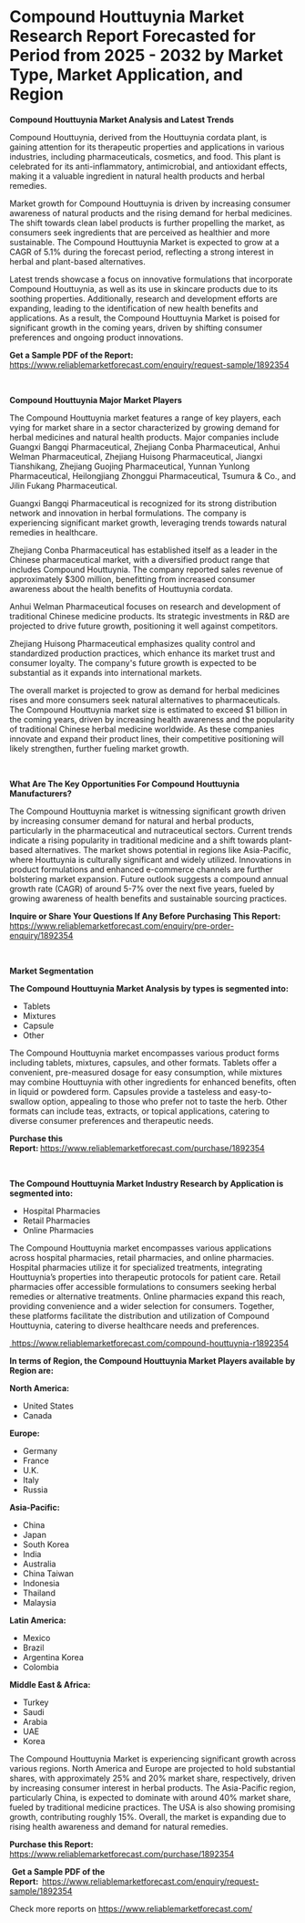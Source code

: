 <p><h1>Compound Houttuynia Market Research Report Forecasted for Period from 2025 -  2032 by Market Type, Market Application, and Region</h1></p><p><strong>Compound Houttuynia Market Analysis and Latest Trends</strong></p>
<p><p>Compound Houttuynia, derived from the Houttuynia cordata plant, is gaining attention for its therapeutic properties and applications in various industries, including pharmaceuticals, cosmetics, and food. This plant is celebrated for its anti-inflammatory, antimicrobial, and antioxidant effects, making it a valuable ingredient in natural health products and herbal remedies.</p><p>Market growth for Compound Houttuynia is driven by increasing consumer awareness of natural products and the rising demand for herbal medicines. The shift towards clean label products is further propelling the market, as consumers seek ingredients that are perceived as healthier and more sustainable. The Compound Houttuynia Market is expected to grow at a CAGR of 5.1% during the forecast period, reflecting a strong interest in herbal and plant-based alternatives.</p><p>Latest trends showcase a focus on innovative formulations that incorporate Compound Houttuynia, as well as its use in skincare products due to its soothing properties. Additionally, research and development efforts are expanding, leading to the identification of new health benefits and applications. As a result, the Compound Houttuynia Market is poised for significant growth in the coming years, driven by shifting consumer preferences and ongoing product innovations.</p></p>
<p><strong>Get a Sample PDF of the Report:&nbsp;</strong> <a href="https://www.reliablemarketforecast.com/enquiry/request-sample/1892354?utm_campaign=1105&utm_medium=2&utm_source=Github&utm_content=ia&utm_term=14012025&utm_id=compound-houttuynia">https://www.reliablemarketforecast.com/enquiry/request-sample/1892354</a></p>
<p>&nbsp;</p>
<p><strong>Compound Houttuynia Major Market Players</strong></p>
<p><p>The Compound Houttuynia market features a range of key players, each vying for market share in a sector characterized by growing demand for herbal medicines and natural health products. Major companies include Guangxi Bangqi Pharmaceutical, Zhejiang Conba Pharmaceutical, Anhui Welman Pharmaceutical, Zhejiang Huisong Pharmaceutical, Jiangxi Tianshikang, Zhejiang Guojing Pharmaceutical, Yunnan Yunlong Pharmaceutical, Heilongjiang Zhonggui Pharmaceutical, Tsumura & Co., and Jilin Fukang Pharmaceutical.</p><p>Guangxi Bangqi Pharmaceutical is recognized for its strong distribution network and innovation in herbal formulations. The company is experiencing significant market growth, leveraging trends towards natural remedies in healthcare.</p><p>Zhejiang Conba Pharmaceutical has established itself as a leader in the Chinese pharmaceutical market, with a diversified product range that includes Compound Houttuynia. The company reported sales revenue of approximately $300 million, benefitting from increased consumer awareness about the health benefits of Houttuynia cordata.</p><p>Anhui Welman Pharmaceutical focuses on research and development of traditional Chinese medicine products. Its strategic investments in R&D are projected to drive future growth, positioning it well against competitors.</p><p>Zhejiang Huisong Pharmaceutical emphasizes quality control and standardized production practices, which enhance its market trust and consumer loyalty. The company's future growth is expected to be substantial as it expands into international markets.</p><p>The overall market is projected to grow as demand for herbal medicines rises and more consumers seek natural alternatives to pharmaceuticals. The Compound Houttuynia market size is estimated to exceed $1 billion in the coming years, driven by increasing health awareness and the popularity of traditional Chinese herbal medicine worldwide. As these companies innovate and expand their product lines, their competitive positioning will likely strengthen, further fueling market growth.</p></p>
<p>&nbsp;</p>
<p><strong>What Are The Key Opportunities For Compound Houttuynia Manufacturers?</strong></p>
<p><p>The Compound Houttuynia market is witnessing significant growth driven by increasing consumer demand for natural and herbal products, particularly in the pharmaceutical and nutraceutical sectors. Current trends indicate a rising popularity in traditional medicine and a shift towards plant-based alternatives. The market shows potential in regions like Asia-Pacific, where Houttuynia is culturally significant and widely utilized. Innovations in product formulations and enhanced e-commerce channels are further bolstering market expansion. Future outlook suggests a compound annual growth rate (CAGR) of around 5-7% over the next five years, fueled by growing awareness of health benefits and sustainable sourcing practices.</p></p>
<p><strong>Inquire or Share Your Questions If Any Before Purchasing This Report:</strong> <a href="https://www.reliablemarketforecast.com/enquiry/pre-order-enquiry/1892354?utm_campaign=1105&utm_medium=2&utm_source=Github&utm_content=ia&utm_term=14012025&utm_id=compound-houttuynia">https://www.reliablemarketforecast.com/enquiry/pre-order-enquiry/1892354</a></p>
<p>&nbsp;</p>
<p><strong>Market Segmentation</strong></p>
<p><strong>The Compound Houttuynia Market Analysis by types is segmented into:</strong></p>
<p><ul><li>Tablets</li><li>Mixtures</li><li>Capsule</li><li>Other</li></ul></p>
<p><p>The Compound Houttuynia market encompasses various product forms including tablets, mixtures, capsules, and other formats. Tablets offer a convenient, pre-measured dosage for easy consumption, while mixtures may combine Houttuynia with other ingredients for enhanced benefits, often in liquid or powdered form. Capsules provide a tasteless and easy-to-swallow option, appealing to those who prefer not to taste the herb. Other formats can include teas, extracts, or topical applications, catering to diverse consumer preferences and therapeutic needs.</p></p>
<p><strong>Purchase this Report:&nbsp;</strong><a href="https://www.reliablemarketforecast.com/purchase/1892354?utm_campaign=1105&utm_medium=2&utm_source=Github&utm_content=ia&utm_term=14012025&utm_id=compound-houttuynia">https://www.reliablemarketforecast.com/purchase/1892354</a></p>
<p>&nbsp;</p>
<p><strong>The Compound Houttuynia Market Industry Research by Application is segmented into:</strong></p>
<p><ul><li>Hospital Pharmacies</li><li>Retail Pharmacies</li><li>Online Pharmacies</li></ul></p>
<p><p>The Compound Houttuynia market encompasses various applications across hospital pharmacies, retail pharmacies, and online pharmacies. Hospital pharmacies utilize it for specialized treatments, integrating Houttuynia’s properties into therapeutic protocols for patient care. Retail pharmacies offer accessible formulations to consumers seeking herbal remedies or alternative treatments. Online pharmacies expand this reach, providing convenience and a wider selection for consumers. Together, these platforms facilitate the distribution and utilization of Compound Houttuynia, catering to diverse healthcare needs and preferences.</p></p>
<p><a href="https://www.reliablemarketforecast.com/compound-houttuynia-r1892354?utm_campaign=1105&utm_medium=2&utm_source=Github&utm_content=ia&utm_term=14012025&utm_id=compound-houttuynia">&nbsp;https://www.reliablemarketforecast.com/compound-houttuynia-r1892354</a></p>
<p><strong>In terms of Region, the Compound Houttuynia Market Players available by Region are:</strong></p>
<p>
    <p> <strong> North America: </strong>
        <ul>
            <li>United States</li>
            <li>Canada</li>
        </ul>
        </p> 
    <p> <strong> Europe: </strong>
        <ul>
            <li>Germany</li>
            <li>France</li>
            <li>U.K.</li>
            <li>Italy</li>
            <li>Russia</li>
        </ul>
        </p> 
    <p> <strong> Asia-Pacific: </strong>
        <ul>
            <li>China</li>
            <li>Japan</li>
            <li>South Korea</li>
            <li>India</li>
            <li>Australia</li>
            <li>China Taiwan</li>
            <li>Indonesia</li>
            <li>Thailand</li>
            <li>Malaysia</li>
        </ul>
        </p> 
    <p> <strong> Latin America: </strong>
        <ul>
            <li>Mexico</li>
            <li>Brazil</li>
            <li>Argentina Korea</li>
            <li>Colombia</li>
        </ul>
        </p> 
    <p> <strong> Middle East & Africa: </strong>
        <ul>
            <li>Turkey</li>
            <li>Saudi</li>
            <li>Arabia</li>
            <li>UAE</li>
            <li>Korea</li>
        </ul>
    </p>
    </p>
<p><p>The Compound Houttuynia Market is experiencing significant growth across various regions. North America and Europe are projected to hold substantial shares, with approximately 25% and 20% market share, respectively, driven by increasing consumer interest in herbal products. The Asia-Pacific region, particularly China, is expected to dominate with around 40% market share, fueled by traditional medicine practices. The USA is also showing promising growth, contributing roughly 15%. Overall, the market is expanding due to rising health awareness and demand for natural remedies.</p></p>
<p><strong>Purchase this Report: </strong><a href="https://www.reliablemarketforecast.com/purchase/1892354?utm_campaign=1105&utm_medium=2&utm_source=Github&utm_content=ia&utm_term=14012025&utm_id=compound-houttuynia">https://www.reliablemarketforecast.com/purchase/1892354</a></p>
<p>&nbsp;<strong>Get a Sample PDF of the Report:&nbsp;&nbsp;</strong><a href="https://www.reliablemarketforecast.com/enquiry/request-sample/1892354?utm_campaign=1105&utm_medium=2&utm_source=Github&utm_content=ia&utm_term=14012025&utm_id=compound-houttuynia">https://www.reliablemarketforecast.com/enquiry/request-sample/1892354</a></p>
<p><strong></strong></p>
<p>Check more reports on <a href="https://www.reliablemarketforecast.com/?utm_campaign=1105&utm_medium=2&utm_source=Github&utm_content=ia&utm_term=14012025&utm_id=compound-houttuynia">https://www.reliablemarketforecast.com/</a></p>